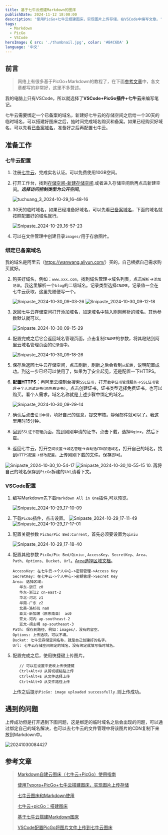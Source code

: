 ```yaml
---
title: 基于七牛云搭建Markdown的图床
publishDate: 2024-11-12 18:00:00
description: '使用PicGo+七牛云搭建图床，实现图片上传存储，在VSCode中编写文章。'
tags:
  - Markdown
  - PicGo
  - VSCode
heroImage: { src: './thumbnail.jpg', color: '#B4C6DA' }
language: '中文'
---
```



## 前言
> 网络上有很多基于PicGo+Markdown的教程了，在下面[参考文章](#参考文章)中，各文章都写的非常好，这里不多赘述。
> 
我的电脑上只有VSCode，所以就选择了**VSCode+PicGo插件+七牛云**来编写笔记。

七牛云需要绑定一个已备案的域名，新建好七牛云的存储空间之后给一个30天的临时域名，可以搭建好图床之后，抽时间完成域名购买和备案。如果已经购买好域名，可以先看[已备案域名](#绑定已备案域名)，准备好之后再配置七牛云。

## 准备工作

### 七牛云配置
1. 注册[七牛云](https://portal.qiniu.com/signup)，完成实名认证。可以免费使用10GB空间。
2. 打开工作台，找到[存储空间-新建存储空间](https://portal.qiniu.com/kodo/bucket).或者进入存储空间后再点击新建空间。***选择访问控制类型为公开空间***。
   
   ![tuchuang_3_2024-10-29_16-48-16](http://blog.notd.cn/images/tuchuang_3_2024-10-29_16-48-16.png)
3. 30天的临时域名，如果已经准备好域名，可以先看[已备案域名](#已备案域名)，下面的域名就按照配置好的域名就行。
   
   ![Snipaste_2024-10-29_16-57-23](http://blog.notd.cn/images/Snipaste_2024-10-29_16-57-23.png)
4. 可以在文件管理中创建目录`images/`用于存放图片。

### 绑定已备案域名
我的域名是阿里云（<https://wanwang.aliyun.com/>）买的，自己根据自己需求购买就好。

2. 购买好域名，例如：`www.xxx.com`，找到域名管理->域名列表，点击`解析`->`添加记录`。我这里解析一个`blog`的二级域名。记录类型选择`CNAME`。记录值一会在七牛云获取，这里先随便写一个。
   
   ![Snipaste_2024-10-30_09-03-26](http://blog.notd.cn/images/Snipaste_2024-10-30_09-03-26.png)
   ![Snipaste_2024-10-30_09-12-18](http://blog.notd.cn/images/Snipaste_2024-10-30_09-12-18.png)
3. 返回七牛云存储空间打开添加域名，加速域名中输入刚刚解析的域名。其他参数默认就可以。
   
   ![Snipaste_2024-10-30_09-15-29](http://blog.notd.cn/images/Snipaste_2024-10-30_09-15-29.png)
4. 配置完成之后它会返回域名管理页面，点击复制`CNAME`的参数，将其粘贴到阿里云域名管理页面的`记录值`中。
   
   ![Snipaste_2024-10-30_09-18-26](http://blog.notd.cn/images/Snipaste_2024-10-30_09-18-26.png)
5. 保存后返回七牛云存储空间，点击刷新，刷新之后会看到`已配置`，说明配置成功。到这一步已经可以使用了，如果为了安全起见，还是配置一下HTTPS。
6. **配置HTTPS**：再阿里云控制台搜索`SSL证书`，打开`数字证书管理服务`->`SSL证书管理`->`个人测试证书(原免费证书)`。点击创建证书，证书类型选择免费证书。也可以购买。看个人需求。域名名称就是上述步骤中绑定的域名。
   
   ![Snipaste_2024-10-30_09-29-14](http://blog.notd.cn/images/Snipaste_2024-10-30_09-29-14.png)
7. 确认后点击`证书申请`，填好自己的信息，提交审核。静候邮件就可以了。我这里用时15分钟。
8. 回到`SSL证书管理`页面，找到刚刚申请的证书，点击下载，选择`Nginx`，然后下载。
   
9.  返回七牛云，打开`空间设置`->`域名管理`->`自动逸CDN加速域名`，打开自己的域名，找到`HTTPS配置`->`修改配置`，上传刚刚下载的文件。保存即可。
    
   ![Snipaste_2024-10-30_10-54-17](http://blog.notd.cn/images/Snipaste_2024-10-30_10-54-17.png)
   ![Snipaste_2024-10-30_10-55-15](http://blog.notd.cn/images/Snipaste_2024-10-30_10-55-15.png)
10. 再将自己的域名保存到`PicGo`拆建的Url,请看下文。

### VSCode配置
1. 编写Markdown先下载`Markdown All in One`插件,可以预览。
   
   ![Snipaste_2024-10-29_17-10-09](http://blog.notd.cn/images/Snipaste_2024-10-29_17-10-09.png)
2. 下载`PicGo`插件，点击设置。
   ![Snipaste_2024-10-29_17-11-49](http://blog.notd.cn/images/Snipaste_2024-10-29_17-11-49.png)
   ![Snipaste_2024-10-29_17-17-01](http://blog.notd.cn/images/Snipaste_2024-10-29_17-17-01.png)
3. 配置关键参数 `PicGo/Pic Bed:Current`，首先必须要设置为`qiniu`
   
   ![Snipaste_2024-10-29_17-18-40](http://blog.notd.cn/images/Snipaste_2024-10-29_17-18-40.png)
4. 配置其他参数 `PicGo/Pic Bed/Qiniu:`, `AccessKey`、`SecretKey`、`Area`、`Path`、`Options`、`Bucket`、`Url`。[Area选择区域文档](https://developer.qiniu.com/kodo/1671/region-endpoint-fq)。
   
   ```
   AccessKey: 在七牛云->个人中心->密钥管理->Access Key
   SecretKey: 在七牛云->个人中心->密钥管理->Secret Key
   Area: 选择区域:
      华东-浙江 z0
      华东-浙江2 cn-east-2
      华北-河北 z1
      华南-广东 z2
      北美-洛杉矶 na0
      亚太-新加坡（原东南亚） as0
      亚太-河内 ap-southeast-2
      亚太-胡志明 ap-southeast-3
   Path: 保存到路径，例如：images/，没有的留空。
   Options: 上传选项，可以不填。
   Bucket: 七牛云存储空间名称，就是自己创建好的名字。
   Url: 七牛云存储空间绑定的域名，没有绑定就填写临时域名。
   ```
5. 配置完成之后，使用快捷键上传图片。
   ```
      // 可以在设置中更改上传快捷键
      Ctrl+Alt+U 从剪切板粘贴上传
      Ctrl+Alt+E 从文件选择上传
      Ctrl+Alt+O 从文件路径上传
   ```
   上传之后提示`PicGo: image uploaded successfully.`则上传成功。

## 遇到的问题
上传成功但是打开遇到下图问题，这是绑定的临时域名之后会出现的问题，可以通过绑定自己的域名解决，也可以去七牛云的文件管理中将该图片的CDN复制下来放到Markdown中。

![20241030084427](http://blog.notd.cn/images/20241030084427.png)

## 参考文章
> [Markdown自建云图床（七牛云+PicGo）使用指南](https://blog.zwbcc.cn/archives/1694871257806)
>
> [使用Typora+PicGo+七牛云搭建图床，实现图片上传存储](https://kailin.blog/miscellanies/typora/)
>
> [七牛云图床和Markdown使用](https://www.cnblogs.com/ssgeek/p/10854839.html)
>
> [七牛云+picGo：搭建图床](https://www.cnblogs.com/chenzibai/p/17203006.html)
>
> [基于七牛云搭建Markdown图床](http://www.yelldo.fun/2020/07/05/my_blog/%E5%B7%A5%E4%BD%9C%E6%95%88%E7%8E%87/%E5%9F%BA%E4%BA%8E%E4%B8%83%E7%89%9B%E4%BA%91%E5%9B%BE%E5%BA%8A%E6%90%AD%E5%BB%BA/)
>
> [VSCode配置PicGo将图片文件上传到七牛云图床](https://www.xcstar.com.cn/index.php/archives/25/)